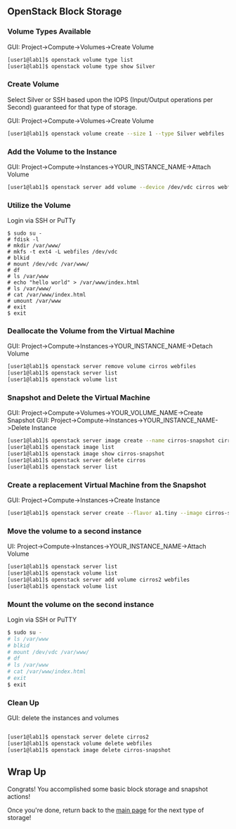 ## OpenStack Block Storage

### Volume Types Available

GUI: Project->Compute->Volumes->Create Volume

```bash
[user1@lab1]$ openstack volume type list
[user1@lab1]$ openstack volume type show Silver
```

### Create Volume

Select Silver or SSH based upon the IOPS (Input/Output operations per Second) guaranteed for that type of storage.

GUI: Project->Compute->Volumes->Create Volume

```bash
[user1@lab1]$ openstack volume create --size 1 --type Silver webfiles
```

### Add the Volume to the Instance

GUI:  Project->Compute->Instances->YOUR_INSTANCE_NAME->Attach Volume

```bash
[user1@lab1]$ openstack server add volume --device /dev/vdc cirros webfiles
```

### Utilize the Volume


Login via SSH or PuTTy

```
$ sudo su -
# fdisk -l
# mkdir /var/www/
# mkfs -t ext4 -L webfiles /dev/vdc
# blkid
# mount /dev/vdc /var/www/
# df
# ls /var/www
# echo "hello world" > /var/www/index.html
# ls /var/www/
# cat /var/www/index.html
# umount /var/www
# exit
$ exit
```

### Deallocate the Volume from the Virtual Machine

GUI:  Project->Compute->Instances->YOUR_INSTANCE_NAME->Detach Volume

```bash
[user1@lab1]$ openstack server remove volume cirros webfiles
[user1@lab1]$ openstack server list
[user1@lab1]$ openstack volume list
```

### Snapshot and Delete the Virtual Machine

GUI:  Project->Compute->Volumes->YOUR_VOLUME_NAME->Create Snapshot
GUI:  Project->Compute->Instances->YOUR_INSTANCE_NAME->Delete Instance

```bash
[user1@lab1]$ openstack server image create --name cirros-snapshot cirros
[user1@lab1]$ openstack image list
[user1@lab1]$ openstack image show cirros-snapshot
[user1@lab1]$ openstack server delete cirros
[user1@lab1]$ openstack server list
```


### Create a replacement Virtual Machine from the Snapshot

GUI:  Project->Compute->Instances->Create Instance

```bash
[user1@lab1]$ openstack server create --flavor a1.tiny --image cirros-snapshot --nic net-id=internal cirros2
```

### Move the volume to a second instance

UI:  Project->Compute->Instances->YOUR_INSTANCE_NAME->Attach Volume

```bash
[user1@lab1]$ openstack server list
[user1@lab1]$ openstack volume list
[user1@lab1]$ openstack server add volume cirros2 webfiles
[user1@lab1]$ openstack volume list
```

### Mount the volume on the second instance

Login via SSH or PuTTY

```bash
$ sudo su -
# ls /var/www
# blkid
# mount /dev/vdc /var/www/
# df
# ls /var/www
# cat /var/www/index.html
# exit
$ exit
```

### Clean Up

GUI: delete the instances and volumes

``` bash

[user1@lab1]$ openstack server delete cirros2
[user1@lab1]$ openstack volume delete webfiles
[user1@lab1]$ openstack image delete cirros-snapshot
```

## Wrap Up

Congrats! You accomplished some basic block storage and snapshot actions!


Once you're done, return back to the <A HREF="../master/README.md">main page</A> for the next type of storage!
